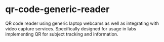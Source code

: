 # qr-code-generic-reader
QR code reader using generic laptop webcams as well as integrating with video capture services.
Specifically designed for usage in labs implementing QR for subject tracking and information.

